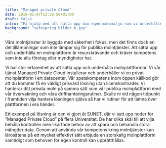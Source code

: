 ```yaml
---
title: "Managed private Cloud"
date: 2019-01-07T13:58:58+01:00
draft: false
intro: "Få hjälp med att sätta upp din egen molnmiljö som vi underhåller. Då får du kraften från molnet - i ditt datacenter."
background: "safespring_bilder_8.jpg"
---
```

Våra molntjänster är byggda med säkerhet i fokus, men det finns dock en del tillämpningar som inte lämpar sig för publika molntjänster. Att sätta upp och underhålla en molnplattform är resurskrävande och kräver kompetens som inte alla företag eller myndigheter har.

Vi har stor erfarenhet av att sätta upp och underhålla molnplattformar. Vi vår tjänst Managed Private Cloud installerar och underhåller vi en privat molnplattform i ert datacenter.  Vår spetskompetens inom öppen källkod gör att du kommer få en väldigt prisvärd lösning utan licenskostnader. Vi hanterar ditt privata moln på samma sätt som vår publika molnplattform med vår övervakning och våra drifthanteringsrutiner. Skulle ni vid någon tidpunkt i framtiden vilja hantera lösningen själva så har vi rutiner för att lämna över plattformen i era händer.

Ett exempel på lösning är den vi gjort åt SUNET, där vi satt upp noder för “Managed Private Cloud” på flera Universitet. De har olika skäl till att vilja behålla kontrollen men likartade behov av att spara och behandla stora mängder data. Genom att använda vår kompetens kring molntjänster kan lärosätena på ett mycket effektivt sätt erbjuda en storskalig molnplattform samtidigt som behoven för egen kontroll kan upprätthållas. 
